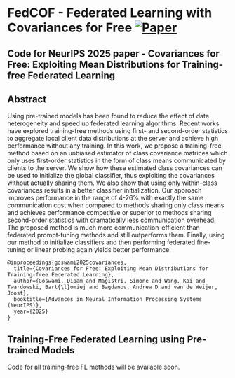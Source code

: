 # FedCOF - Federated Learning with Covariances for Free [![Paper](https://img.shields.io/badge/arXiv-2412.14326-brightgreen)](https://arxiv.org/pdf/2412.14326)

## Code for NeurIPS 2025 paper - Covariances for Free: Exploiting Mean Distributions for Training-free Federated Learning

## Abstract
Using pre-trained models has been found to reduce the effect of data heterogeneity and speed up federated learning algorithms. Recent works have explored training-free methods using first- and second-order statistics to aggregate local client data distributions at the server and achieve high performance without any training. In this work, we propose a training-free method based on an unbiased estimator of class covariance matrices which only uses first-order statistics in the form of class means communicated by clients to the server. We show how these estimated class covariances can be used to initialize the global classifier, thus exploiting the covariances without actually sharing them. We also show that using only within-class covariances results in a better classifier initialization. Our approach improves performance in the range of 4-26% with exactly the same communication cost when compared to methods sharing only class means and achieves performance competitive or superior to methods sharing second-order statistics with dramatically less communication overhead. The proposed method is much more communication-efficient than federated prompt-tuning methods and still outperforms them. Finally, using our method to initialize classifiers and then performing federated fine-tuning or linear probing again yields better performance.


```
@inproceedings{goswami2025covariances,
  title={Covariances for Free: Exploiting Mean Distributions for Training-free Federated Learning}, 
  author={Goswami, Dipam and Magistri, Simone and Wang, Kai and Twardowski, Bart{\l}omiej and Bagdanov, Andrew D and van de Weijer, Joost},
  booktitle={Advances in Neural Information Processing Systems (NeurIPS)},
  year={2025}
}
```



## Training-Free Federated Learning using Pre-trained Models

Code for all training-free FL methods will be available soon.
